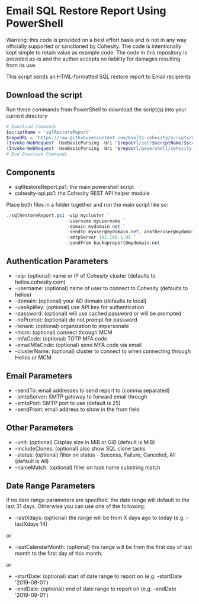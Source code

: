# Email SQL Restore Report Using PowerShell

Warning: this code is provided on a best effort basis and is not in any way officially supported or sanctioned by Cohesity. The code is intentionally kept simple to retain value as example code. The code in this repository is provided as-is and the author accepts no liability for damages resulting from its use.

This script sends an HTML-formatted SQL restore report to Email recipients

## Download the script

Run these commands from PowerShell to download the script(s) into your current directory

```powershell
# Download Commands
$scriptName = 'sqlRestoreReport'
$repoURL = 'https://raw.githubusercontent.com/bseltz-cohesity/scripts/master'
(Invoke-WebRequest -UseBasicParsing -Uri "$repoUrl/sql/$scriptName/$scriptName.ps1").content | Out-File "$scriptName.ps1"; (Get-Content "$scriptName.ps1") | Set-Content "$scriptName.ps1"
(Invoke-WebRequest -UseBasicParsing -Uri "$repoUrl/powershell/cohesity-api/cohesity-api.ps1").content | Out-File cohesity-api.ps1; (Get-Content cohesity-api.ps1) | Set-Content cohesity-api.ps1
# End Download Commands
```

## Components

* sqlRestoreReport.ps1: the main powershell script
* cohesity-api.ps1: the Cohesity REST API helper module

Place both files in a folder together and run the main script like so:

```powershell
./sqlRestoreReport.ps1 -vip mycluster `
                       -username myusername `
                       -domain mydomain.net `
                       -sendTo myuser@mydomain.net, anotheruser@mydomain.net `
                       -smtpServer 192.168.1.95 `
                       -sendFrom backupreport@mydomain.net
```

## Authentication Parameters

* -vip: (optional) name or IP of Cohesity cluster (defaults to helios.cohesity.com)
* -username: (optional) name of user to connect to Cohesity (defaults to helios)
* -domain: (optional) your AD domain (defaults to local)
* -useApiKey: (optional) use API key for authentication
* -password: (optional) will use cached password or will be prompted
* -noPrompt: (optional) do not prompt for password
* -tenant: (optional) organization to impersonate
* -mcm: (optional) connect through MCM
* -mfaCode: (optional) TOTP MFA code
* -emailMfaCode: (optional) send MFA code via email
* -clusterName: (optional) cluster to connect to when connecting through Helios or MCM

## Email Parameters

* -sendTo: email addresses to send report to (comma separated)
* -smtpServer: SMTP gateway to forward email through
* -smtpPort: SMTP port to use (default is 25)
* -sendFrom: email address to show in the from field

## Other Parameters

* -unit: (optional) Display size in MiB or GiB (default is MiB)
* -includeClones: (optional) also show SQL clone tasks
* -status: (optional) filter on status - Success, Failure, Canceled, All (default is All)
* -nameMatch: (optional) filter on task name substring match

## Date Range Parameters

If no date range parameters are specified, the date range will default to the last 31 days. Otherwise you can use one of the following:

* -lastXdays: (optional) the range will be from X days ago to today (e.g. -lastXdays 14)

or

* -lastCalendarMonth: (optional) the range will be from the first day of last month to the first day of this month.

or

* -startDate: (optional) start of date range to report on (e.g. -startDate '2019-08-01')
* -endDate: (optional) end of date range to report on (e.g. -endDate '2019-09-01')
